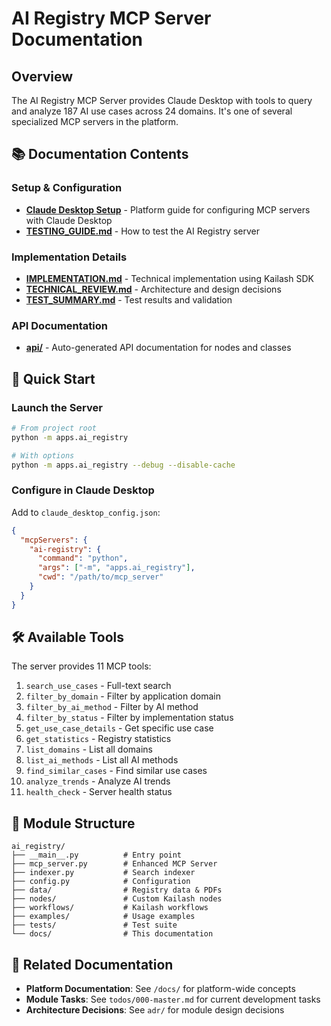 # AI Registry MCP Server Documentation

## Overview

The AI Registry MCP Server provides Claude Desktop with tools to query and analyze 187 AI use cases across 24 domains. It's one of several specialized MCP servers in the platform.

## 📚 Documentation Contents

### Setup & Configuration
- **[Claude Desktop Setup](/docs/source/getting_started/claude_desktop_setup.md)** - Platform guide for configuring MCP servers with Claude Desktop
- **[TESTING_GUIDE.md](TESTING_GUIDE.md)** - How to test the AI Registry server

### Implementation Details
- **[IMPLEMENTATION.md](IMPLEMENTATION.md)** - Technical implementation using Kailash SDK
- **[TECHNICAL_REVIEW.md](TECHNICAL_REVIEW.md)** - Architecture and design decisions
- **[TEST_SUMMARY.md](TEST_SUMMARY.md)** - Test results and validation

### API Documentation
- **[api/](api/)** - Auto-generated API documentation for nodes and classes

## 🚀 Quick Start

### Launch the Server
```bash
# From project root
python -m apps.ai_registry

# With options
python -m apps.ai_registry --debug --disable-cache
```

### Configure in Claude Desktop
Add to `claude_desktop_config.json`:
```json
{
  "mcpServers": {
    "ai-registry": {
      "command": "python",
      "args": ["-m", "apps.ai_registry"],
      "cwd": "/path/to/mcp_server"
    }
  }
}
```

## 🛠️ Available Tools

The server provides 11 MCP tools:
1. `search_use_cases` - Full-text search
2. `filter_by_domain` - Filter by application domain
3. `filter_by_ai_method` - Filter by AI method
4. `filter_by_status` - Filter by implementation status
5. `get_use_case_details` - Get specific use case
6. `get_statistics` - Registry statistics
7. `list_domains` - List all domains
8. `list_ai_methods` - List all AI methods
9. `find_similar_cases` - Find similar use cases
10. `analyze_trends` - Analyze AI trends
11. `health_check` - Server health status

## 📁 Module Structure

```
ai_registry/
├── __main__.py          # Entry point
├── mcp_server.py        # Enhanced MCP Server
├── indexer.py           # Search indexer
├── config.py            # Configuration
├── data/                # Registry data & PDFs
├── nodes/               # Custom Kailash nodes
├── workflows/           # Kailash workflows
├── examples/            # Usage examples
├── tests/               # Test suite
└── docs/                # This documentation
```

## 🔗 Related Documentation

- **Platform Documentation**: See `/docs/` for platform-wide concepts
- **Module Tasks**: See `todos/000-master.md` for current development tasks
- **Architecture Decisions**: See `adr/` for module design decisions
